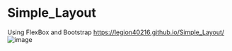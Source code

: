 # Simple_Layout
Using FlexBox and Bootstrap
https://legion40216.github.io/Simple_Layout/
![image](https://user-images.githubusercontent.com/47054385/148623811-701d41f0-9297-4568-a131-3d2f95489ece.png)
